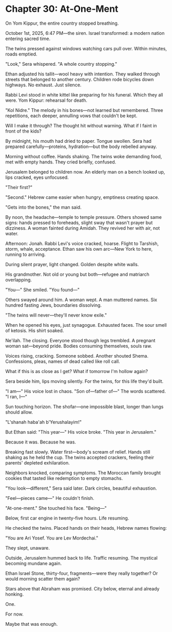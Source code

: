 # Chapter 30: At‑One‑Ment

On Yom Kippur, the entire country stopped breathing.

October 1st, 2025, 6:47 PM—the siren. Israel transformed: a modern nation entering sacred time.

The twins pressed against windows watching cars pull over. Within minutes, roads emptied. 

"Look," Sera whispered. "A whole country stopping."

Ethan adjusted his tallit—wool heavy with intention. They walked through streets that belonged to another century. Children rode bicycles down highways. No exhaust. Just silence.

Rabbi Levi stood in white kittel like preparing for his funeral. Which they all were. Yom Kippur: rehearsal for death.

"Kol Nidre." The melody in his bones—not learned but remembered. Three repetitions, each deeper, annulling vows that couldn't be kept.

Will I make it through? The thought hit without warning. What if I faint in front of the kids?

By midnight, his mouth had dried to paper. Tongue swollen. Sera had prepared carefully—proteins, hydration—but the body rebelled anyway.

Morning without coffee. Hands shaking. The twins woke demanding food, met with empty hands. They cried briefly, confused.

Jerusalem belonged to children now. An elderly man on a bench looked up, lips cracked, eyes unfocused.

"Their first?"

"Second." Hebrew came easier when hungry, emptiness creating space.

"Gets into the bones," the man said.

By noon, the headache—temple to temple pressure. Others showed same signs: hands pressed to foreheads, slight sway that wasn't prayer but dizziness. A woman fainted during Amidah. They revived her with air, not water.

Afternoon: Jonah. Rabbi Levi's voice cracked, hoarse. Flight to Tarshish, storm, whale, acceptance. Ethan saw his own arc—New York to here, running to arriving.

During silent prayer, light changed. Golden despite white walls.

His grandmother. Not old or young but both—refugee and matriarch overlapping.

"You—" She smiled. "You found—"

Others swayed around him. A woman wept. A man muttered names. Six hundred fasting Jews, boundaries dissolving.

"The twins will never—they'll never know exile."

When he opened his eyes, just synagogue. Exhausted faces. The sour smell of ketosis. His shirt soaked.

Ne'ilah. The closing. Everyone stood though legs trembled. A pregnant woman sat—beyond pride. Bodies consuming themselves, souls raw.

Voices rising, cracking. Someone sobbed. Another shouted Shema. Confessions, pleas, names of dead called like roll call.

What if this is as close as I get? What if tomorrow I'm hollow again?

Sera beside him, lips moving silently. For the twins, for this life they'd built.

"I am—" His voice lost in chaos. "Son of—father of—" The words scattered. "I ran, I—"

Sun touching horizon. The shofar—one impossible blast, longer than lungs should allow.

"L'shanah haba'ah b'Yerushalayim!"

But Ethan said: "This year—" His voice broke. "This year in Jerusalem."

Because it was. Because he was.

Breaking fast slowly. Water first—body's scream of relief. Hands still shaking as he held the cup. The twins accepted crackers, feeling their parents' depleted exhilaration.

Neighbors knocked, comparing symptoms. The Moroccan family brought cookies that tasted like redemption to empty stomachs.

"You look—different," Sera said later. Dark circles, beautiful exhaustion.

"Feel—pieces came—" He couldn't finish.

"At-one-ment." She touched his face. "Being—"

Below, first car engine in twenty-five hours. Life resuming.

He checked the twins. Placed hands on their heads, Hebrew names flowing:

"You are Ari Yosef. You are Lev Mordechai."

They slept, unaware.

Outside, Jerusalem hummed back to life. Traffic resuming. The mystical becoming mundane again.

Ethan Israel Stone, thirty-four, fragments—were they really together? Or would morning scatter them again?

Stars above that Abraham was promised. City below, eternal and already honking.

One.

For now.

Maybe that was enough.
